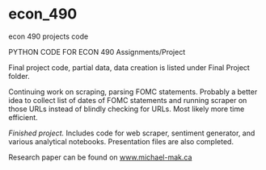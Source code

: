 # econ_490
econ 490 projects code

PYTHON CODE FOR ECON 490 Assignments/Project

Final project code, partial data, data creation is listed under Final Project folder.

Continuing work on scraping, parsing FOMC statements.
Probably a better idea to collect list of dates of FOMC statements and running scraper on those URLs instead of blindly checking for URLs.
Most likely more time efficient. 


*Finished project.* Includes code for web scraper, sentiment generator, and various analytical notebooks. 
Presentation files are also completed.

Research paper can be found on www.michael-mak.ca
